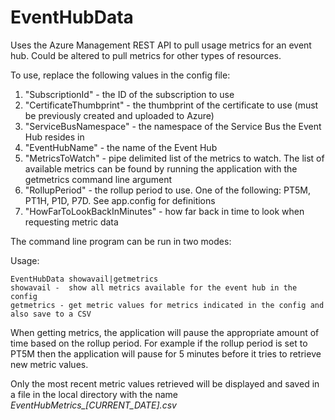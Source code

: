# EventHubData
Uses the Azure Management REST API to pull usage metrics for an event hub. Could be altered to pull metrics for other types of resources.

To use, replace the following values in the config file:

1. "SubscriptionId" - the ID of the subscription to use
1. "CertificateThumbprint" - the thumbprint of the certificate to use (must be previously created and uploaded to Azure)
1. "ServiceBusNamespace" - the namespace of the Service Bus the Event Hub resides in
1. "EventHubName" - the name of the Event Hub
1. "MetricsToWatch" - pipe delimited list of the metrics to watch. The list of available metrics can be found by running the application with the getmetrics command line argument
1. "RollupPeriod" - the rollup period to use. One of the following: PT5M, PT1H, P1D, P7D. See app.config for definitions
1. "HowFarToLookBackInMinutes" - how far back in time to look when requesting metric data

The command line program can be run in two modes:

Usage: 
```
EventHubData showavail|getmetrics
showavail -  show all metrics available for the event hub in the config
getmetrics - get metric values for metrics indicated in the config and also save to a CSV
```

When getting metrics, the application will pause the appropriate amount of time based on the rollup period. For example if the rollup period is set to PT5M then the application 
will pause for 5 minutes before it tries to retrieve new metric values.

Only the most recent metric values retrieved will be displayed and saved in a file in the local directory with the name *EventHubMetrics_[CURRENT_DATE].csv*